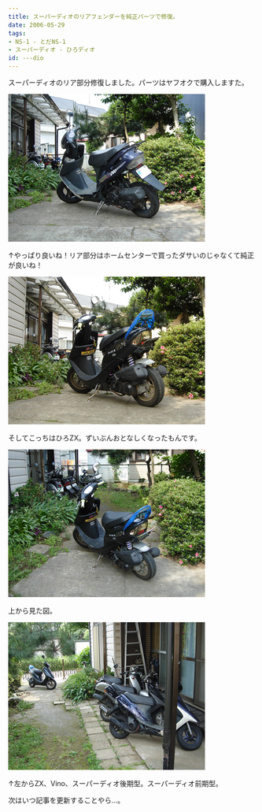 ```yaml
---
title: スーパーディオのリアフェンダーを純正パーツで修復。
date: 2006-05-29
tags:
- NS-1 - とだNS-1
- スーパーディオ - ひろディオ
id: ---dio
---
```



<p class="sentence spacing10">スーパーディオのリア部分修復しました。パーツはヤフオクで購入しますた。</p>
<div class="center spacing"><img src="/photo/diary/2006.05.29_01.jpg" alt=""></div>
<p class="sentence spacing10">↑やっぱり良いね！リア部分はホームセンターで買ったダサいのじゃなくて純正が良いね！</p>
<div class="center spacing"><img src="/photo/diary/2006.05.29_02.jpg" alt=""></div>
<p class="sentence spacing10">そしてこっちはひろZX。ずいぶんおとなしくなったもんです。</p>
<div class="center spacing"><img src="/photo/diary/2006.05.29_03.jpg" alt=""></div>
<p class="sentence spacing10">上から見た図。</p>
<div class="center spacing"><img src="/photo/diary/2006.05.29_04.jpg" alt=""></div>
<p class="sentence">↑左からZX、Vino、スーパーディオ後期型。スーパーディオ前期型。</p>
<p class="sentence">次はいつ記事を更新することやら...。</p>
